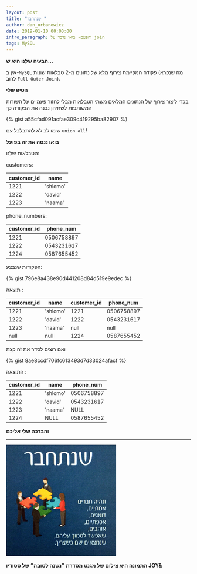 ```yaml
---
layout: post
title: "שנתחבר "
author: dan_urbanowicz
date: 2019-01-10 00:00:00
intro_paragraph: והפעם- בואו נדבר על join
tags: MySQL
---
```

**הבעיה שלנו היא ש...**

אין ב-`MySQL` פקודה המקיימת צירוף מלא של נתונים מ-2 טבלאות שונות (מה שנקרא לרוב `Full Outer Join`). 

**הטיפ שלי**

בכדי ליצור צירוף של הנתונים המלאים משתי הטבלאות מבלי לחזור פעמיים על השורות המשותפות לשתיהן נבנה את הפקודה כך

{% gist a55cfad091acfae309c419295ba82907 %}

שימו לב לא להתבלבל עם `union all`!

**בואו ננסה את זה בפועל**

 הטבלאות שלנו: 

customers:

| customer_id | name     |
| ----------- | -------- |
| 1221        | 'shlomo' |
| 1222        | 'david'  |
| 1223        | 'naama'  |

phone_numbers:

| customer_id | phone_num  |
| ----------- | ---------- |
| 1221        | 0506758897 |
| 1222        | 0543231617 |
| 1224        | 0587655452 |

הפקודות שנבצע:

{% gist 796e8a438e90d441208d84d519e9edec %}

תוצאה
:

| customer_id | name     | customer_id | phone_num  |
| ----------- | -------- | ----------- | ---------- |
| 1221        | 'shlomo' | 1221        | 0506758897 |
| 1222        | 'david'  | 1222        | 0543231617 |
| 1223        | 'naama'  | null        | null       |
| null        | null     | 1224        | 0587655452 |

ואם רוצים לסדר את זה קצת 

{% gist 8ae8ccdf706fc613493d7d33024afacf %}

התוצאה
:

| customer_id | name     | phone_num  |
| ----------- | -------- | ---------- |
| 1221        | 'shlomo' | 0506758897 |
| 1222        | 'david'  | 0543231617 |
| 1223        | 'naama'  | NULL       |
| 1224        | NULL     | 0587655452 |

**והברכה שלי אליכם**



****

<img src="/assets/img/uploads/שנתחבר.jpg" style="width: 300px"/>



**התמונה היא צילום של מגנט מסדרת ״נשנה לטובה״ של סטודיו JOY&**
